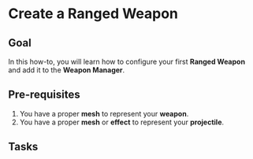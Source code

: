 # Create a Ranged Weapon
<primary-label ref="combat"/>
<secondary-label ref="how-to"/>

## Goal

In this how-to, you will learn how to configure your first **Ranged Weapon** and add it to the **Weapon Manager**.

## Pre-requisites

1. You have a proper **mesh** to represent your **weapon**.
2. You have a proper **mesh** or **effect** to represent your **projectile**.

## Tasks

<procedure title="Create your Projectile" collapsible="true">
</procedure>

<procedure title="Create your Ranged Weapon actor" collapsible="true">
</procedure>

<procedure title="Add your weapon to your Weapon Manager" collapsible="true">
</procedure>

<procedure title="Check your progress" collapsible="true">
</procedure>
